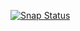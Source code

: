 [![Snap Status](https://build.snapcraft.io/badge/robert-ancell/garage-door.svg)](https://build.snapcraft.io/user/robert-ancell/garage-door)
